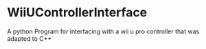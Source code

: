 # WiiUControllerInterface
 A python Program for interfacing with a wii u pro controller that was adapted to C++

